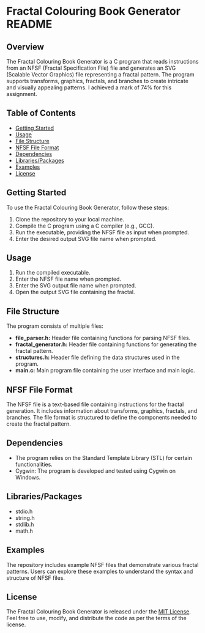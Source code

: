 # Fractal Colouring Book Generator README

## Overview

The Fractal Colouring Book Generator is a C program that reads instructions from an NFSF (Fractal Specification File) file and generates an SVG (Scalable Vector Graphics) file representing a fractal pattern. The program supports transforms, graphics, fractals, and branches to create intricate and visually appealing patterns.
I achieved a mark of 74% for this assignment.

## Table of Contents

- [Getting Started](#getting-started)
- [Usage](#usage)
- [File Structure](#file-structure)
- [NFSF File Format](#nfsf-file-format)
- [Dependencies](#dependencies)
- [Libraries/Packages](#libraries-packages)
- [Examples](#examples)
- [License](#license)

## Getting Started

To use the Fractal Colouring Book Generator, follow these steps:

1. Clone the repository to your local machine.
2. Compile the C program using a C compiler (e.g., GCC).
3. Run the executable, providing the NFSF file as input when prompted.
4. Enter the desired output SVG file name when prompted.

## Usage

1. Run the compiled executable.
2. Enter the NFSF file name when prompted.
3. Enter the SVG output file name when prompted.
4. Open the output SVG file containing the fractal.

## File Structure

The program consists of multiple files:

- **file_parser.h:** Header file containing functions for parsing NFSF files.
- **fractal_generator.h:** Header file containing functions for generating the fractal pattern.
- **structures.h:** Header file defining the data structures used in the program.
- **main.c:** Main program file containing the user interface and main logic.

## NFSF File Format

The NFSF file is a text-based file containing instructions for the fractal generation. It includes information about transforms, graphics, fractals, and branches. The file format is structured to define the components needed to create the fractal pattern.

## Dependencies

- The program relies on the Standard Template Library (STL) for certain functionalities.
- Cygwin: The program is developed and tested using Cygwin on Windows.

## Libraries/Packages

- stdio.h
- string.h
- stdlib.h
- math.h

## Examples

The repository includes example NFSF files that demonstrate various fractal patterns. Users can explore these examples to understand the syntax and structure of NFSF files.

## License

The Fractal Colouring Book Generator is released under the [MIT License](LICENSE). Feel free to use, modify, and distribute the code as per the terms of the license.
